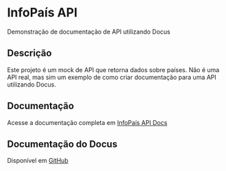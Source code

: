 

# InfoPaís API

Demonstração de documentação de API utilizando Docus

## Descrição

Este projeto é um mock de API que retorna dados sobre países. Não é uma API real, mas sim um exemplo de como criar documentação para uma API utilizando Docus.

## Documentação

Acesse a documentação completa em [InfoPaís API Docs](/guia/intro)

## Documentação do Docus

Disponível em [GitHub](https://github.com/nuxt-themes/docus)